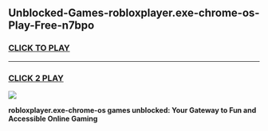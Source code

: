 
## Unblocked-Games-robloxplayer.exe-chrome-os-Play-Free-n7bpo
<h3>
<a href="https://premium76.site?title=robloxplayer.exe-chrome-os&ref=21A">CLICK TO PLAY</a></h3>
<hr>

<h3>
<a href="https://premium76.site?title=robloxplayer.exe-chrome-os&ref=21A">CLICK 2 PLAY</a>
  
</h3>

<a href="https://premium76.site?title=robloxplayer.exe-chrome-os&ref=21A"><img src="https://clearcache.store/games.png"></a>


**robloxplayer.exe-chrome-os games unblocked: Your Gateway to Fun and Accessible Online Gaming**
